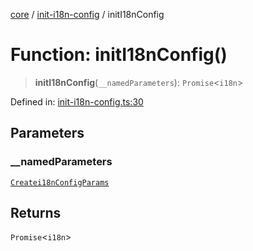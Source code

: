 [core](../../index.md) / [init-i18n-config](../index.md) / initI18nConfig

# Function: initI18nConfig()

> **initI18nConfig**(`__namedParameters`): `Promise`\<`i18n`\>

Defined in: [init-i18n-config.ts:30](https://github.com/arthur-plazanet/i18next-compose/blob/414e3002796ebfffec21fa588fa2eecc4fa22150/packages/core/src/init-i18n-config.ts#L30)

## Parameters

### \_\_namedParameters

[`Createi18nConfigParams`](../interfaces/Createi18nConfigParams.md)

## Returns

`Promise`\<`i18n`\>
